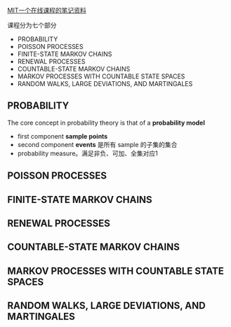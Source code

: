 [MIT一个在线课程的笔记资料](https://ocw.mit.edu/courses/electrical-engineering-and-computer-science/6-262-discrete-stochastic-processes-spring-2011/course-notes/)


课程分为七个部分
- PROBABILITY
- POISSON PROCESSES
- FINITE-STATE MARKOV CHAINS
- RENEWAL PROCESSES
- COUNTABLE-STATE MARKOV CHAINS
- MARKOV PROCESSES WITH COUNTABLE STATE SPACES
- RANDOM WALKS, LARGE DEVIATIONS, AND MARTINGALES



## PROBABILITY
The core concept in probability theory is that of a **probability model**
- first component **sample points**
- second component **events** 是所有 sample 的子集的集合
- probability measure。满足非负、可加、全集对应1

## POISSON PROCESSES


## FINITE-STATE MARKOV CHAINS

## RENEWAL PROCESSES

## COUNTABLE-STATE MARKOV CHAINS

## MARKOV PROCESSES WITH COUNTABLE STATE SPACES


## RANDOM WALKS, LARGE DEVIATIONS, AND MARTINGALES
